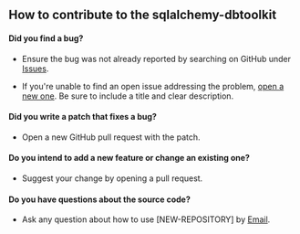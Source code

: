 ## How to contribute to the sqlalchemy-dbtoolkit

#### **Did you find a bug?**

* Ensure the bug was not already reported by searching on GitHub under [Issues](https://github.com/Pymetheus/sqlalchemy-dbtoolkit/issues).

* If you're unable to find an open issue addressing the problem, [open a new one](https://github.com/Pymetheus/sqlalchemy-dbtoolkit/issues/new).
  Be sure to include a title and clear description.

#### **Did you write a patch that fixes a bug?**

* Open a new GitHub pull request with the patch.

#### **Do you intend to add a new feature or change an existing one?**

* Suggest your change by opening a pull request.

#### **Do you have questions about the source code?**

* Ask any question about how to use [NEW-REPOSITORY] by [Email](mailto:github.senate902@passfwd.com).
